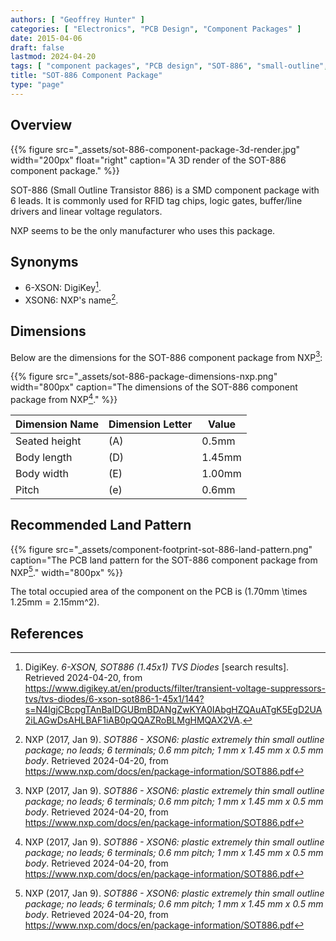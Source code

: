 ```yaml
---
authors: [ "Geoffrey Hunter" ]
categories: [ "Electronics", "PCB Design", "Component Packages" ]
date: 2015-04-06
draft: false
lastmod: 2024-04-20
tags: [ "component packages", "PCB design", "SOT-886", "small-outline", "transistor", "XSON-6", "6-XFDFN" ]
title: "SOT-886 Component Package"
type: "page"
---
```


## Overview

{{% figure src="_assets/sot-886-component-package-3d-render.jpg" width="200px" float="right" caption="A 3D render of the SOT-886 component package." %}}

SOT-886 (Small Outline Transistor 886) is a SMD component package with 6 leads. It is commonly used for RFID tag chips, logic gates, buffer/line drivers and linear voltage regulators.

NXP seems to be the only manufacturer who uses this package.

## Synonyms

* 6-XSON: DigiKey[^digikey-tvs-search].
* XSON6: NXP's name[^nxp-sot-886].

## Dimensions

Below are the dimensions for the SOT-886 component package from NXP[^nxp-sot-886]:

{{% figure src="_assets/sot-886-package-dimensions-nxp.png" width="800px" caption="The dimensions of the SOT-886 component package from NXP[^nxp-sot-886]." %}}

| Dimension Name         | Dimension Letter | Value  |
|------------------------|------------------|--------|
| Seated height          | \(A\)            | 0.5mm  |
| Body length            | \(D\)            | 1.45mm |
| Body width             | \(E\)            | 1.00mm |
| Pitch                  | \(e\)            | 0.6mm  |

## Recommended Land Pattern

{{% figure src="_assets/component-footprint-sot-886-land-pattern.png" caption="The PCB land pattern for the SOT-886 component package from NXP[^nxp-sot-886]." width="800px" %}}

The total occupied area of the component on the PCB is \(1.70mm \times 1.25mm = 2.15mm^2\).

## References

[^nxp-sot-886]: NXP (2017, Jan 9). _SOT886 - XSON6: plastic extremely thin small outline package; no leads; 6 terminals; 0.6 mm pitch; 1 mm x 1.45 mm x 0.5 mm body_. Retrieved 2024-04-20, from https://www.nxp.com/docs/en/package-information/SOT886.pdf
[^digikey-tvs-search]: DigiKey. _6-XSON, SOT886 (1.45x1) TVS Diodes_ [search results]. Retrieved 2024-04-20, from https://www.digikey.at/en/products/filter/transient-voltage-suppressors-tvs/tvs-diodes/6-xson-sot886-1-45x1/144?s=N4IgjCBcpgTAnBaIDGUBmBDANgZwKYA0IAbgHZQAuATgK5EgD2UA2iLAGwDsAHLBAF1iAB0pQQAZRoBLMgHMQAX2VA.
